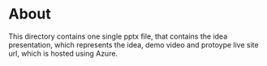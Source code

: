 # About
This directory contains one single pptx file, that contains the idea presentation, which represents the idea, demo video and protoype live site url, which is hosted using Azure.
